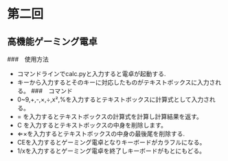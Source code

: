 # 第二回
## 高機能ゲーミング電卓
###　使用方法
* コマンドラインでcalc.pyと入力すると電卓が起動する.
* キーから入力するとそのキーに対応したものがテキストボックスに入力される。
###　コマンド
* 0~9,+,-,×,÷,x²,%を入力するとテキストボックスに計算式として入力される。
* = を入力するとテキストボックスの計算式を計算し計算結果を返す。
* C を入力するとテキストボックスの中身を削除します。
* ⇐×を入力するとテキストボックスの中身の最後尾を削除する.
* CEを入力するとゲーミング電卓となりキーボードがカラフルになる。
* 1/xを入力するとゲーミング電卓を終了しキーボードがもとにもどる。
